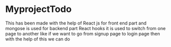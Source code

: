 # MyprojectTodo
This has been made with the help of React js for front end part and mongose is used for backend part
React hooks 
it is used to switch from one page to another like if we want to go from signup page to login page then with the help of this we can do
